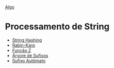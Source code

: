 [Algo]

# Processamento de String

- [String Hashing]
- [Rabin-Karp]
- [Função Z]
- [Árvore de Sufixos]
- [Sufixo Autômato]


[Algo]: https://github.com/alexistoigo/lab#algo
[String Hashing]: https://github.com/alexistoigo/lab/blob/master/Processamento%20de%20String/hashing.md#string-hashing
[Rabin-Karp]: https://github.com/alexistoigo/lab/blob/master/Processamento%20de%20String/karp.md#rabin-karp
[Função Z]: https://github.com/alexistoigo/lab/blob/master/Processamento%20de%20String/funcao-z.md#fun%C3%A7%C3%A3o-z
[Árvore de Sufixos]: https://github.com/alexistoigo/lab/blob/master/Processamento%20de%20String/sufixtree.md#%C3%A1rvore-de-sufixo
[Sufixo Autômato]: todo